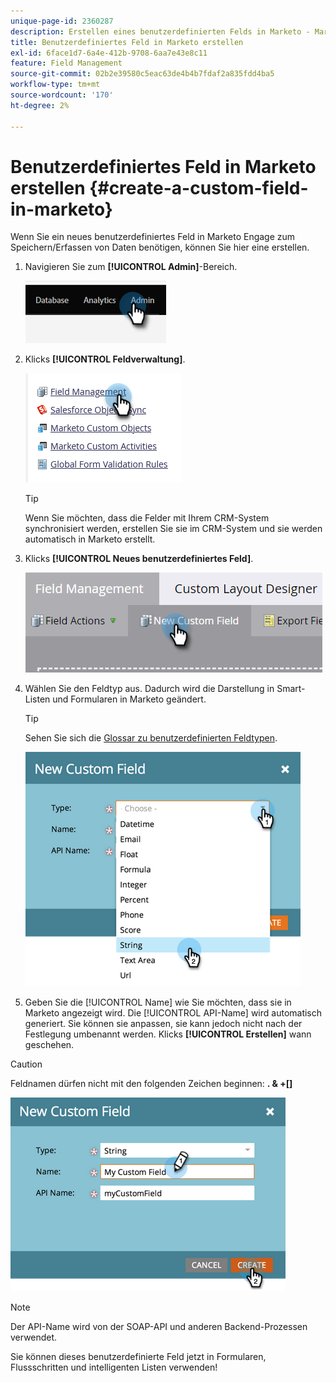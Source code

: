 ```yaml
---
unique-page-id: 2360287
description: Erstellen eines benutzerdefinierten Felds in Marketo - Marketo Docs - Produktdokumentation
title: Benutzerdefiniertes Feld in Marketo erstellen
exl-id: 6face1d7-6a4e-412b-9708-6aa7e43e8c11
feature: Field Management
source-git-commit: 02b2e39580c5eac63de4b4b7fdaf2a835fdd4ba5
workflow-type: tm+mt
source-wordcount: '170'
ht-degree: 2%

---
```


# Benutzerdefiniertes Feld in Marketo erstellen {#create-a-custom-field-in-marketo}

Wenn Sie ein neues benutzerdefiniertes Feld in Marketo Engage zum Speichern/Erfassen von Daten benötigen, können Sie hier eine erstellen.

1. Navigieren Sie zum **[!UICONTROL Admin]**-Bereich.

   ![](assets/create-a-custom-field-in-marketo-1.png)

1. Klicks **[!UICONTROL Feldverwaltung]**.

   ![](assets/create-a-custom-field-in-marketo-2.png)

   >[!TIP]
   >
   >Wenn Sie möchten, dass die Felder mit Ihrem CRM-System synchronisiert werden, erstellen Sie sie im CRM-System und sie werden automatisch in Marketo erstellt.

1. Klicks **[!UICONTROL Neues benutzerdefiniertes Feld]**.

   ![](assets/create-a-custom-field-in-marketo-3.png)

1. Wählen Sie den Feldtyp aus. Dadurch wird die Darstellung in Smart-Listen und Formularen in Marketo geändert.

   >[!TIP]
   >
   >Sehen Sie sich die [Glossar zu benutzerdefinierten Feldtypen](/help/marketo/product-docs/administration/field-management/custom-field-type-glossary.md).

   ![](assets/create-a-custom-field-in-marketo-4.png)

1. Geben Sie die [!UICONTROL Name] wie Sie möchten, dass sie in Marketo angezeigt wird. Die [!UICONTROL API-Name] wird automatisch generiert. Sie können sie anpassen, sie kann jedoch nicht nach der Festlegung umbenannt werden. Klicks **[!UICONTROL Erstellen]** wann geschehen.

>[!CAUTION]
>
>Feldnamen dürfen nicht mit den folgenden Zeichen beginnen: **. &amp; +[]**

![](assets/create-a-custom-field-in-marketo-5.png)

>[!NOTE]
>
>Der API-Name wird von der SOAP-API und anderen Backend-Prozessen verwendet.

Sie können dieses benutzerdefinierte Feld jetzt in Formularen, Flussschritten und intelligenten Listen verwenden!
